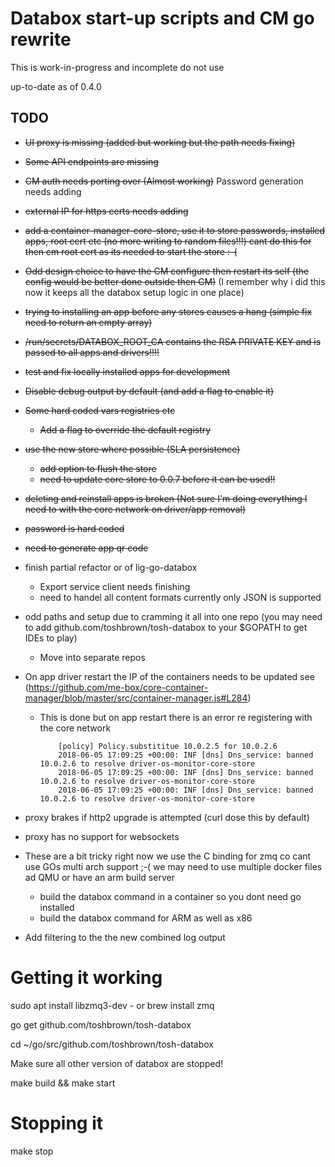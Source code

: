 # Databox start-up scripts and CM go rewrite

This is work-in-progress and incomplete do not use

up-to-date as of 0.4.0

## TODO

- ~~UI proxy is missing (added but working but the path needs fixing)~~
- ~~Some API endpoints are missing~~
- ~~CM auth needs porting over (Almost working)~~ Password generation needs adding
- ~~external IP for https certs needs adding~~
- ~~add a container-manager-core-store, use it to store passwords, installed apps, root cert etc (no more writing to random files!!!) cant do this for then cm root cert as its needed to start the store :-(~~
- ~~Odd design choice to have the CM configure then restart its self (the config would be better done outside then CM)~~ (I remember why i did this now it keeps all the databox setup logic in one place)
- ~~trying to installing an app before any stores causes a hang (simple fix need to return an empty array)~~
- ~~/run/secrets/DATABOX_ROOT_CA contains the RSA PRIVATE KEY and is passed to all apps and drivers!!!!~~
- ~~test and fix locally installed apps for development~~
- ~~Disable debug output by default (and add a flag to enable it)~~

- ~~Some hard coded vars registries etc~~
  - ~~Add a flag to override the default registry~~

- ~~use the new store where possible (SLA persistence)~~
  - ~~add option to flush the store~~
  - ~~need to update core store to 0.0.7 before it can be used!!~~

- ~~deleting and reinstall apps is broken (Not sure I'm doing everything I need to with the core network on driver/app removal)~~

- ~~password is hard coded~~
- ~~need to generate app qr code~~

- finish partial refactor or of lig-go-databox
  - Export service client needs finishing
  - need to handel all content formats currently only JSON is supported

- odd paths and setup due to cramming it all into one repo (you may need to add github.com/toshbrown/tosh-databox to your $GOPATH to get IDEs to play)
  - Move into separate repos

- On app driver restart the IP of the containers needs to be updated see (https://github.com/me-box/core-container-manager/blob/master/src/container-manager.js#L284)
  - This is done but on app restart there is an error re registering with the core network
    ```
        [policy] Policy.substititue 10.0.2.5 for 10.0.2.6
        2018-06-05 17:09:25 +00:00: INF [dns] Dns_service: banned 10.0.2.6 to resolve driver-os-monitor-core-store
        2018-06-05 17:09:25 +00:00: INF [dns] Dns_service: banned 10.0.2.6 to resolve driver-os-monitor-core-store
        2018-06-05 17:09:25 +00:00: INF [dns] Dns_service: banned 10.0.2.6 to resolve driver-os-monitor-core-store
    ```


- proxy brakes if http2 upgrade is attempted (curl dose this by default)
- proxy has no support for websockets



- These are a bit tricky right now we use the C binding for zmq co cant use GOs multi arch support ;-( we may need to use multiple docker files ad QMU or have an arm build server
  - build the databox command in a container so you dont need go installed
  - build the databox command for ARM as well as x86

- Add filtering to the the new combined log output


# Getting it working

sudo apt install libzmq3-dev - or brew install zmq

go get github.com/toshbrown/tosh-databox

cd ~/go/src/github.com/toshbrown/tosh-databox

Make sure all other version of databox are stopped!

make build && make start

# Stopping it

make stop